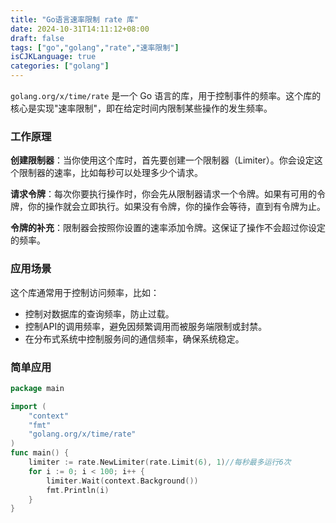 ```yaml
---
title: "Go语言速率限制 rate 库"
date: 2024-10-31T14:11:12+08:00
draft: false
tags: ["go","golang","rate","速率限制"]
isCJKLanguage: true
categories: ["golang"]
---
```


`golang.org/x/time/rate` 是一个 Go 语言的库，用于控制事件的频率。这个库的核心是实现"速率限制"，即在给定时间内限制某些操作的发生频率。

### 工作原理

**创建限制器**：当你使用这个库时，首先要创建一个限制器（Limiter）。你会设定这个限制器的速率，比如每秒可以处理多少个请求。

**请求令牌**：每次你要执行操作时，你会先从限制器请求一个令牌。如果有可用的令牌，你的操作就会立即执行。如果没有令牌，你的操作会等待，直到有令牌为止。

**令牌的补充**：限制器会按照你设置的速率添加令牌。这保证了操作不会超过你设定的频率。

### 应用场景

这个库通常用于控制访问频率，比如：

- 控制对数据库的查询频率，防止过载。
- 控制API的调用频率，避免因频繁调用而被服务端限制或封禁。
- 在分布式系统中控制服务间的通信频率，确保系统稳定。

### 简单应用

```go
package main

import (
	"context"
	"fmt"
	"golang.org/x/time/rate"
)
func main() {
	limiter := rate.NewLimiter(rate.Limit(6), 1)//每秒最多运行6次
	for i := 0; i < 100; i++ {
		limiter.Wait(context.Background())
		fmt.Println(i)
	}
}
```

